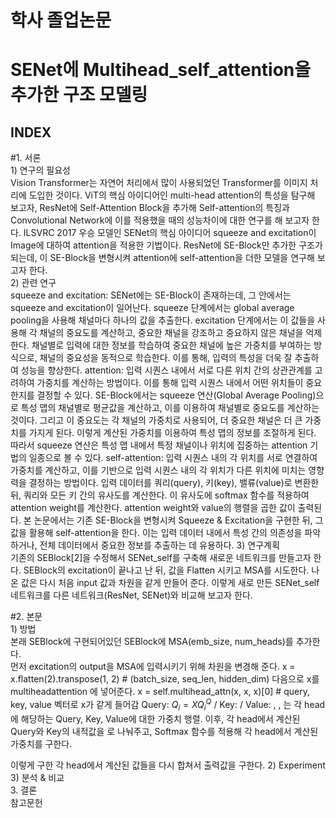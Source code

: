 # 학사 졸업논문  
# SENet에 Multihead_self_attention을 추가한 구조 모델링  

## INDEX  
#1. 서론   
    1) 연구의 필요성   
Vision Transformer는 자연어 처리에서 많이 사용되었던 Transformer를 이미지 처리에 도입한 것이다. ViT의 핵심 아이디어인 multi-head attention의 특성을 탐구해 보고자, ResNet에 Self-Attention Block을 추가해 Self-attention의 특징과 Convolutional Network에 이를 적용했을 때의 성능차이에 대한 연구를 해 보고자 한다. ILSVRC 2017 우승 모델인 SENet의 핵심 아이디어 squeeze and excitation이 Image에 대하여 attention을 적용한 기법이다. ResNet에 SE-Block만 추가한 구조가 되는데, 이 SE-Block을 변형시켜 attention에 self-attention을 더한 모델을 연구해 보고자 한다.   
    2) 관련 연구   
  squeeze and excitation: SENet에는 SE-Block이 존재하는데, 그 안에서는 squeeze and excitation이 일어난다. squeeze 단계에서는 global average pooling을 사용해 채널마다 하나의 값을 추출한다. excitation 단계에서는 이 값들을 사용해 각 채널의 중요도를 계산하고, 중요한 채널을 강조하고 중요하지 않은 채널을 억제한다. 채널별로 입력에 대한 정보를 학습하여 중요한 채널에 높은 가중치를 부여하는 방식으로, 채널의 중요성을 동적으로 학습한다. 이를 통해, 입력의 특성을 더욱 잘 추출하여 성능을 향상한다.
  attention: 입력 시퀀스 내에서 서로 다른 위치 간의 상관관계를 고려하여 가중치를 계산하는 방법이다. 이를 통해 입력 시퀀스 내에서 어떤 위치들이 중요한지를 결정할 수 있다. SE-Block에서는 squeeze 연산(Global Average Pooling)으로 특성 맵의 채널별로 평균값을 계산하고, 이를 이용하여 채널별로 중요도를 계산하는 것이다. 그리고 이 중요도는 각 채널의 가중치로 사용되어, 더 중요한 채널은 더 큰 가중치를 가지게 된다. 이렇게 계산된 가중치를 이용하여 특성 맵의 정보를 조절하게 된다. 따라서 squeeze 연산은 특성 맵 내에서 특정 채널이나 위치에 집중하는 attention 기법의 일종으로 볼 수 있다.
  self-attention: 입력 시퀀스 내의 각 위치를 서로 연결하여 가중치를 계산하고, 이를 기반으로 입력 시퀀스 내의 각 위치가 다른 위치에 미치는 영향력을 결정하는 방법이다. 입력 데이터를 쿼리(query), 키(key), 밸류(value)로 변환한 뒤, 쿼리와 모든 키 간의 유사도를 계산한다. 이 유사도에 softmax 함수를 적용하여 attention weight를 계산한다. attention weight와 value의 행렬을 곱한 값이 출력된다. 본 논문에서는 기존 SE-Block을 변형시켜 Squeeze & Excitation을 구현한 뒤, 그 값을 활용해 self-attention을 한다. 이는 입력 데이터 내에서 특성 간의 의존성을 파악하거나, 전체 데이터에서 중요한 정보를 추출하는 데 유용하다.
    3) 연구계획   
기존의 SEBlock[2]을 수정해서 SENet_self를 구축해 새로운 네트워크를 만들고자 한다. SEBlock의 excitation이 끝나고 난 뒤, 값을 Flatten 시키고 MSA를 시도한다. 나온 값은 다시 처음 input 값과 차원을 같게 만들어 준다. 이렇게 새로 만든 SENet_self 네트워크를 다른 네트워크(ResNet, SENet)와 비교해 보고자 한다.


#2. 본문   
    1) 방법   
본래 SEBlock에 구현되어있던 SEBlock에 MSA(emb_size, num_heads)를 추가한다.      
먼저 excitation의 output을 MSA에 입력시키기 위해 차원을 변경해 준다.
x = x.flatten(2).transpose(1, 2)  # (batch_size, seq_len, hidden_dim)
다음으로 x를 multiheadattention 에 넣어준다.
x = self.multihead_attn(x, x, x)[0] # query, key, value 벡터로 x가 같게 들어감
Query: $Q_i = XQ_i^Q$ / Key:  / Value: 
, , 는 각 head 에 해당하는 Query, Key, Value에 대한 가중치 행렬.
이후, 각 head에서 계산된 Query와 Key의 내적값을 로 나눠주고, Softmax 함수를 적용해 각 head에서 계산된 가중치를 구한다.

이렇게 구한 각 head에서 계산된 값들을 다시 합쳐서 출력값을 구한다.
    2) Experiment   
    3) 분석 & 비교   
3. 결론   
참고문헌  


